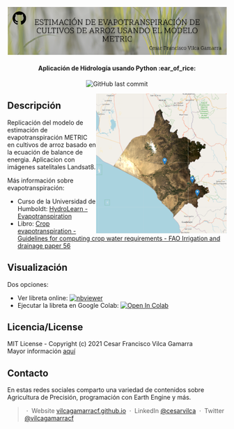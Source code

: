 <p align='center'>
   <img src="Github Cover - METRIC.png" alt="Github Cover - METRIC"/>
</p>

<h4 align="center"> Aplicación de Hidrología usando Python :ear_of_rice: </h4>

<p align='center'>
   <img src="https://img.shields.io/github/last-commit/vilcagamarracf/Inv_arroz_METRIC?style=flat-square" alt="GitHub last commit"/>
</p>


<img src="figures/Region_of_Interest.PNG" alt="Zona de trabajo" align='right' width=300/>

## Descripción 
Replicación del modelo de estimación de evapotranspiración METRIC en cultivos de arroz basado en la ecuación de balance de energia.
Aplicacion con imágenes satelitales Landsat8.

Más información sobre evapotranspiración:
- Curso de la Universidad de Humboldt: [HydroLearn - Evapotranspiration](https://edx.hydrolearn.org/courses/course-v1:HumboldtState+ENGR440+2020_Fall/about)
- Libro: [Crop evapotranspiration - Guidelines for computing crop water requirements - FAO Irrigation and drainage paper 56](https://www.fao.org/3/X0490E/x0490e00.htm)

## Visualización
Dos opciones:
- Ver libreta online: [![nbviewer](https://raw.githubusercontent.com/jupyter/design/master/logos/Badges/nbviewer_badge.svg)](https://nbviewer.jupyter.org/github/vilcagamarracf/Inv_arroz_METRIC/blob/main/Inv_Arroz_METRIC.ipynb)
- Ejecutar la libreta en Google Colab: <a href="https://colab.research.google.com/github/vilcagamarracf/Inv_arroz_METRIC/blob/main/Inv_Arroz_METRIC.ipynb" target="_parent"><img src="https://colab.research.google.com/assets/colab-badge.svg" alt="Open In Colab"/></a>

## Licencia/License
MIT License - Copyright (c) 2021 Cesar Francisco Vilca Gamarra \
Mayor información [aquí](https://github.com/vilcagamarracf/Inv_arroz_METRIC/blob/main/LICENSE)


## Contacto
En estas redes sociales comparto una variedad de contenidos sobre Agricultura de Precisión, programación con Earth Engine y más.

> &nbsp;&middot;&nbsp; Website [vilcagamarracf.github.io](https://vilcagamarracf.github.io/) &nbsp;&middot;&nbsp;
> LinkedIn [@cesarvilca](https://www.linkedin.com/in/cesarvilca/) &nbsp;&middot;&nbsp;
> Twitter [@vilcagamarracf](https://twitter.com/vilcagamarracf)
